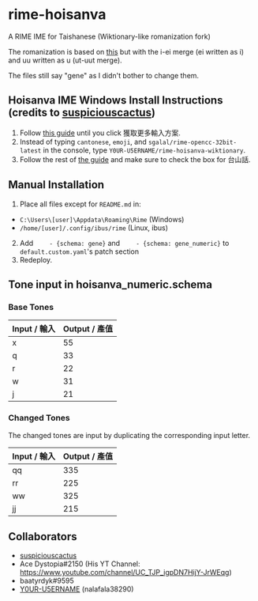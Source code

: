 # rime-hoisanva
A RIME IME for Taishanese (Wiktionary-like romanization fork)

The romanization is based on [this](https://en.wiktionary.org/wiki/Wiktionary:About_Chinese/Cantonese/Taishanese) but with the i-ei merge (ei written as i) and uu written as u (ut-uut merge).

The files still say "gene" as I didn't bother to change them.

## Hoisanva IME Windows Install Instructions (credits to [suspiciouscactus](https://github.com/suspiciouscactus)) ##
1. Follow [this guide](https://github.com/rime/rime-cantonese/wiki/Windows-%E5%AE%89%E8%A3%9D%E6%95%99%E7%A8%8B#%E7%AC%AC%E4%B8%80%E6%AD%A5%E5%AE%89%E8%A3%9D%E5%B0%8F%E7%8B%BC%E6%AF%AB%E5%89%8D%E8%87%BA%E7%A8%8B%E5%BC%8F-step-1-install-the-weasel-frontend) until you click 獲取更多輸入方案.
2. Instead of typing `cantonese`, `emoji`, and `sgalal/rime-opencc-32bit-latest` in the console, type `Y0UR-U5ERNAME/rime-hoisanva-wiktionary`.
3. Follow the rest of [the guide](https://github.com/rime/rime-cantonese/wiki/Windows-%E5%AE%89%E8%A3%9D%E6%95%99%E7%A8%8B#%E7%AC%AC%E4%B8%89%E6%AD%A5%E9%81%B8%E5%8F%96%E8%BC%B8%E5%85%A5%E6%B3%95-step-3-enable-the-cantonese-input-method) and make sure to check the box for 台山話.

## Manual Installation ##
1. Place all files except for `README.md` in:
  - `C:\Users\[user]\Appdata\Roaming\Rime` (Windows)
  - `/home/[user]/.config/ibus/rime` (Linux, ibus)
2. Add `    - {schema: gene}` and `    - {schema: gene_numeric}` to `default.custom.yaml`'s patch section
3. Redeploy.

## Tone input in hoisanva_numeric.schema ##

### Base Tones
| Input / 輸入 | Output / 產值 |
| ----------- | ------------ |
| x           | 55           |
| q           | 33           |
| r           | 22           |
| w           | 31           |
| j           | 21           |

### Changed Tones

The changed tones are input by duplicating the corresponding input letter.

| Input / 輸入 | Output / 產值 |
| ----------- | ------------ |
| qq          | 335          |
| rr          | 225          |
| ww          | 325          |
| jj          | 215          |

## Collaborators ##
- [suspiciouscactus](https://github.com/suspiciouscactus)
- Ace Dystopia#2150 (His YT Channel: https://www.youtube.com/channel/UC_TJP_igpDN7HijY-JrWEqg)
- baatyrdyk#9595
- [Y0UR-U5ERNAME](https://github.com/Y0UR-U5ERNAME/) (nalafala38290)
